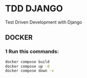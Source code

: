# TDD DJANGO
Test Driven Development with Django

## DOCKER
### 1 Run this commands:
```bash
docker compose build
docker compose up -d
docker compose down -v
```
